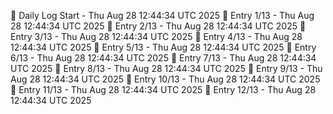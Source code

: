 📅 Daily Log Start - Thu Aug 28 12:44:34 UTC 2025
📌 Entry 1/13 - Thu Aug 28 12:44:34 UTC 2025
📌 Entry 2/13 - Thu Aug 28 12:44:34 UTC 2025
📌 Entry 3/13 - Thu Aug 28 12:44:34 UTC 2025
📌 Entry 4/13 - Thu Aug 28 12:44:34 UTC 2025
📌 Entry 5/13 - Thu Aug 28 12:44:34 UTC 2025
📌 Entry 6/13 - Thu Aug 28 12:44:34 UTC 2025
📌 Entry 7/13 - Thu Aug 28 12:44:34 UTC 2025
📌 Entry 8/13 - Thu Aug 28 12:44:34 UTC 2025
📌 Entry 9/13 - Thu Aug 28 12:44:34 UTC 2025
📌 Entry 10/13 - Thu Aug 28 12:44:34 UTC 2025
📌 Entry 11/13 - Thu Aug 28 12:44:34 UTC 2025
📌 Entry 12/13 - Thu Aug 28 12:44:34 UTC 2025
